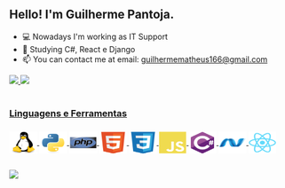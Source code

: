 ## Hello! I'm Guilherme Pantoja.

- :computer: Nowadays I'm working as IT Support
- 🌱 Studying C#, React e Django
- 📫 You can contact me at email: guilhermematheus166@gmail.com


<div align="">
  <a href="https://github.com/guilxp">
  <img height="160em" src="https://github-readme-stats.vercel.app/api?username=guilxp&show_icons=true&theme=gotham&include_all_commits=true&count_private=true"/>
  <img height="160em" src="https://github-readme-stats.vercel.app/api/top-langs/?username=guilxp&layout=compact&langs_count=7&theme=gotham"/>
</div>
  
  

<div style="display: inline_block"><br>
  <h3>Linguagens e Ferramentas<h3>
  <img align="center" alt="Gui-Linux" height="40" width="50" src="https://github.com/devicons/devicon/blob/master/icons/linux/linux-original.svg">
  <img align="center" alt="Gui-Python" height="40" width="50" src="https://raw.githubusercontent.com/devicons/devicon/master/icons/python/python-original.svg">
  <img align="center" alt="Gui-PHP" height="40" width="50" src="https://github.com/devicons/devicon/blob/master/icons/php/php-original.svg">
  <img align="center" alt="Gui-HTML" height="40" width="50" src="https://raw.githubusercontent.com/devicons/devicon/master/icons/html5/html5-original.svg">
  <img align="center" alt="Gui-CSS" height="40" width="50" src="https://raw.githubusercontent.com/devicons/devicon/master/icons/css3/css3-original.svg">
  <img align="center" alt="Gui-Js" height="40" width="50" src="https://raw.githubusercontent.com/devicons/devicon/master/icons/javascript/javascript-plain.svg">
  <img align="center" alt="Gui-Csharp" height="40" width="50" src="https://raw.githubusercontent.com/devicons/devicon/master/icons/csharp/csharp-original.svg">
  <img align="center" alt="Gui-dot-net" height="40" width="50" src="https://github.com/devicons/devicon/blob/master/icons/dot-net/dot-net-original.svg">
  <img align="center" alt="Gui-React" height="40" width="50" src="https://github.com/devicons/devicon/blob/master/icons/react/react-original.svg">
</div>

  ##
  
<div>
    <a href="https://www.linkedin.com/in/guilherme-pantoja-7694a6208/" target="_blank"><img src="https://img.shields.io/badge/-LinkedIn-%230077B5?style=for-the-badge&logo=linkedin&logoColor=white" target="_blank"></a> 


 
